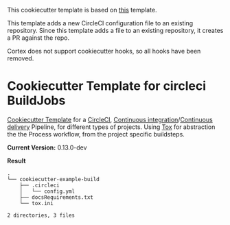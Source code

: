 This cookiecutter template is based on [this](https://github.com/nolte/cookiecutter-circleci) template.

This template adds a new CircleCI configuration file to an existing repository. Since this template adds a file to an existing repository, it creates a PR against the repo.

Cortex does not support cookiecutter hooks, so all hooks have been removed.


# Cookiecutter Template for circleci BuildJobs

[Cookiecutter Template](https://cookiecutter.readthedocs.io) for a [CircleCI](https://circleci.com/), [Continuous integration](https://en.wikipedia.org/wiki/Continuous_integration)/[Continuous delivery](https://en.wikipedia.org/wiki/Continuous_delivery) Pipeline, for different types of projects. Using [Tox](https://tox.readthedocs.io/en/latest/config.html) for abstraction the the Process workflow, from the project specific buildsteps.

**Current Version:** 0.13.0-dev

**Result**
```
.
└── cookiecutter-example-build
    ├── .circleci
    │   └── config.yml
    ├── docsRequirements.txt
    └── tox.ini

2 directories, 3 files
```
